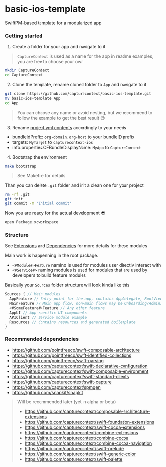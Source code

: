 # basic-ios-template

SwiftPM-based template for a modularized app

### Getting started

1. Create a folder for your app and navigate to it

> `CaptureContext` is used as a name for the app in readme examples, you are free to choose your own

```bash
mkdir CaptureContext
cd CaptureContext
```

2. Clone the template, rename cloned folder to `App` and navigate to it

```bash
git clone https://github.com/capturecontext/basic-ios-template.git
mv basic-ios-template App
cd App
```

> You can choose any name or avoid nesting, but we recommend to follow the example to get the best result 😌

3. Rename [project.yml contents](project.yml) accordingly to your needs

- bundleIdPrefix: `org-domain.org-host` to your bundleID prefix
- targets: `MyTarget` to `capturecontext-ios` 
- info.properties.CFBundleDisplayName: `MyApp` to `CaptureContext`

4. Bootstrap the environment

```bash
make bootstrap
```

> See Makefile for details

Than you can delete `.git` folder and init a clean one for your project

```bash
rm -rf .git
git init
git commit -m 'Initial commit'
```

Now you are ready for the actual development 😎

```bash
open Package.xcworkspace
```


### Structure

See [Extensions](Extensions/README.md) and [Dependencies](Dependencies/README.md) for more details for these modules

Main work is happenning in the root package.

- `<#Module#>Feature` naming is used for modules user directly interact with
- `<#Service#>` naming modules is used for modules that are used by developers to build feature modules

Basically your `Sources` folder structure will look kinda like this

```swift
Sources { // Main modules
  AppFeature // Entry point for the app, contains AppDelegate, RootViewController, AppState etc., coordinates app flows
  MainFeature // Main app flow, non-main flows may be Onboarding/Admin/Auth for example.
  <#SomeFeature#>Feature // Any other feature
  AppUI // App-specific UI components
  APIClient // Service module example
  Resources // Contains resources and generated boilerplate
}
```

### Recommended dependencies

- https://github.com/pointfreeco/swift-composable-architecture
- https://github.com/pointfreeco/swift-identified-collections
- https://github.com/pointfreeco/swift-parsing
- https://github.com/capturecontext/swift-declarative-configuration
- https://github.com/capturecontext/swift-composable-environment
- https://github.com/capturecontext/swift-standard-clients
- https://github.com/capturecontext/swift-capture
- https://github.com/capturecontext/spmgen
- https://github.com/snapkit/snapkit

> Will be recommended later (yet in alpha or beta)
> - https://github.com/capturecontext/composable-architecture-extensions
> - https://github.com/capturecontext/swift-foundation-extensions
> - https://github.com/capturecontext/swift-cocoa-extensions
> - https://github.com/capturecontext/combine-extensions
> - https://github.com/capturecontext/combine-cocoa
> - https://github.com/capturecontext/combine-cocoa-navigation
> - https://github.com/capturecontext/swift-prelude
> - https://github.com/capturecontext/swift-generic-color
> - https://github.com/capturecontext/swift-palette
